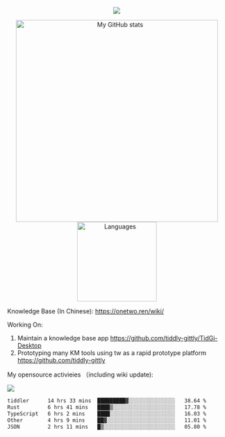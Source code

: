 <a href="https://github.com/linonetwo">
    <p align="center">
        <img src="https://github-profile-trophy.vercel.app/?username=linonetwo&column=7&theme=onedark"/>
    </p>
</a>
<a align="center" href="https://github.com/linonetwo">
  <p align="center">
    <img src="https://github-readme-stats.vercel.app/api?username=linonetwo&show_icons=true&count_private=true" alt="My GitHub stats" width="465"/>
    <img src="https://github-readme-stats.vercel.app/api/top-langs/?username=linonetwo&layout=compact&langs_count=10" alt="Languages" height="183">
  </p>
</a>

Knowledge Base (In Chinese): https://onetwo.ren/wiki/

Working On: 

1. Maintain a knowledge base app https://github.com/tiddly-gittly/TidGi-Desktop
1. Prototyping many KM tools using tw as a rapid prototype platform https://github.com/tiddly-gittly

My opensource activieies （including wiki update):

![](https://visitor-badge.glitch.me/badge?page_id=linonetwo.linonetwo)

<!--START_SECTION:waka-->

```txt
tiddler      14 hrs 33 mins  █████████▓░░░░░░░░░░░░░░░   38.64 %
Rust         6 hrs 41 mins   ████▒░░░░░░░░░░░░░░░░░░░░   17.78 %
TypeScript   6 hrs 2 mins    ████░░░░░░░░░░░░░░░░░░░░░   16.03 %
Other        4 hrs 9 mins    ██▓░░░░░░░░░░░░░░░░░░░░░░   11.01 %
JSON         2 hrs 11 mins   █▒░░░░░░░░░░░░░░░░░░░░░░░   05.80 %
```

<!--END_SECTION:waka-->
